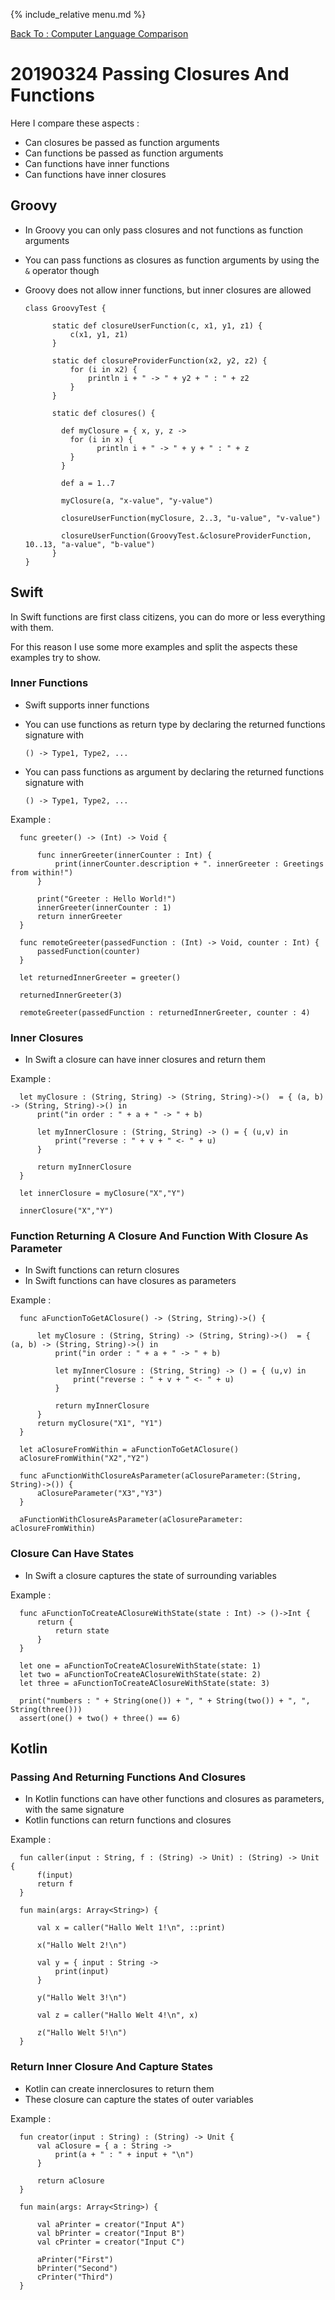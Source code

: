 {% include_relative menu.md %}

[Back To : Computer Language Comparison](20190316_Computer_Language_Comparison.md)

# 20190324 Passing Closures And Functions

Here I compare these aspects :

* Can closures be passed as function arguments
* Can functions be passed as function arguments
* Can functions have inner functions
* Can functions have inner closures

## Groovy

* In Groovy you can only pass closures and not functions as function arguments
* You can pass functions as closures as function arguments by using the `&` operator though
* Groovy does not allow inner functions, but inner closures are allowed

      class GroovyTest {
      
            static def closureUserFunction(c, x1, y1, z1) {
                c(x1, y1, z1)
            }

            static def closureProviderFunction(x2, y2, z2) {
                for (i in x2) {
                    println i + " -> " + y2 + " : " + z2
                }
            }

            static def closures() {

              def myClosure = { x, y, z ->
                for (i in x) {
                      println i + " -> " + y + " : " + z
                }
              }

              def a = 1..7

              myClosure(a, "x-value", "y-value")

              closureUserFunction(myClosure, 2..3, "u-value", "v-value")

              closureUserFunction(GroovyTest.&closureProviderFunction, 10..13, "a-value", "b-value")
            }
      }

## Swift

In Swift functions are first class citizens, you can do more or less everything with them.

For this reason I use some more examples and split the aspects these examples try to show.

### Inner Functions

* Swift supports inner functions
* You can use functions as return type by declaring the returned functions signature with 

      () -> Type1, Type2, ...

* You can pass functions as argument by declaring the returned functions signature with 

      () -> Type1, Type2, ...
      
Example :

      func greeter() -> (Int) -> Void {

          func innerGreeter(innerCounter : Int) {
              print(innerCounter.description + ". innerGreeter : Greetings from within!")
          }

          print("Greeter : Hello World!")
          innerGreeter(innerCounter : 1)
          return innerGreeter
      }

      func remoteGreeter(passedFunction : (Int) -> Void, counter : Int) {
          passedFunction(counter)
      }

      let returnedInnerGreeter = greeter()

      returnedInnerGreeter(3)

      remoteGreeter(passedFunction : returnedInnerGreeter, counter : 4)

### Inner Closures

* In Swift a closure can have inner closures and return them 

Example :

      let myClosure : (String, String) -> (String, String)->()  = { (a, b) -> (String, String)->() in
          print("in order : " + a + " -> " + b)

          let myInnerClosure : (String, String) -> () = { (u,v) in
              print("reverse : " + v + " <- " + u)
          }

          return myInnerClosure
      }

      let innerClosure = myClosure("X","Y")

      innerClosure("X","Y")

### Function Returning A Closure And Function With Closure As Parameter

* In Swift functions can return closures
* In Swift functions can have closures as parameters

Example :

      func aFunctionToGetAClosure() -> (String, String)->() {

          let myClosure : (String, String) -> (String, String)->()  = { (a, b) -> (String, String)->() in
              print("in order : " + a + " -> " + b)

              let myInnerClosure : (String, String) -> () = { (u,v) in
                  print("reverse : " + v + " <- " + u)
              }

              return myInnerClosure
          }
          return myClosure("X1", "Y1")
      }

      let aClosureFromWithin = aFunctionToGetAClosure()
      aClosureFromWithin("X2","Y2")

      func aFunctionWithClosureAsParameter(aClosureParameter:(String, String)->()) {
          aClosureParameter("X3","Y3")
      }

      aFunctionWithClosureAsParameter(aClosureParameter: aClosureFromWithin)

### Closure Can Have States

* In Swift a closure captures the state of surrounding variables

Example :

      func aFunctionToCreateAClosureWithState(state : Int) -> ()->Int {
          return {
              return state
          }
      }

      let one = aFunctionToCreateAClosureWithState(state: 1)
      let two = aFunctionToCreateAClosureWithState(state: 2)
      let three = aFunctionToCreateAClosureWithState(state: 3)

      print("numbers : " + String(one()) + ", " + String(two()) + ", ", String(three()))
      assert(one() + two() + three() == 6)
      
## Kotlin

### Passing And Returning Functions And Closures

* In Kotlin functions can have other functions and closures as parameters, with the same signature
* Kotlin functions can return functions and closures

Example :

      fun caller(input : String, f : (String) -> Unit) : (String) -> Unit {
          f(input)
          return f
      }

      fun main(args: Array<String>) {

          val x = caller("Hallo Welt 1!\n", ::print)

          x("Hallo Welt 2!\n")

          val y = { input : String ->
              print(input)
          }

          y("Hallo Welt 3!\n")

          val z = caller("Hallo Welt 4!\n", x)

          z("Hallo Welt 5!\n")
      }

### Return Inner Closure And Capture States

* Kotlin can create innerclosures to return them
* These closure can capture the states of outer variables

Example :

      fun creator(input : String) : (String) -> Unit {
          val aClosure = { a : String ->
              print(a + " : " + input + "\n")
          }

          return aClosure
      }

      fun main(args: Array<String>) {

          val aPrinter = creator("Input A")
          val bPrinter = creator("Input B")
          val cPrinter = creator("Input C")

          aPrinter("First")
          bPrinter("Second")
          cPrinter("Third")
      }
